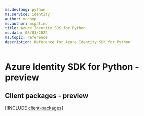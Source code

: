 ```yaml
---
ms.devlang: python
ms.service: identity
author: mccoyp
ms.author: mcpatino
title: Azure Identity SDK for Python
ms.data: 08/03/2022
ms.topic: reference
description: Reference for Azure Identity SDK for Python
---
```

# Azure Identity SDK for Python - preview

## Client packages - preview
[!INCLUDE [client-packages](identity-client-index.md)]